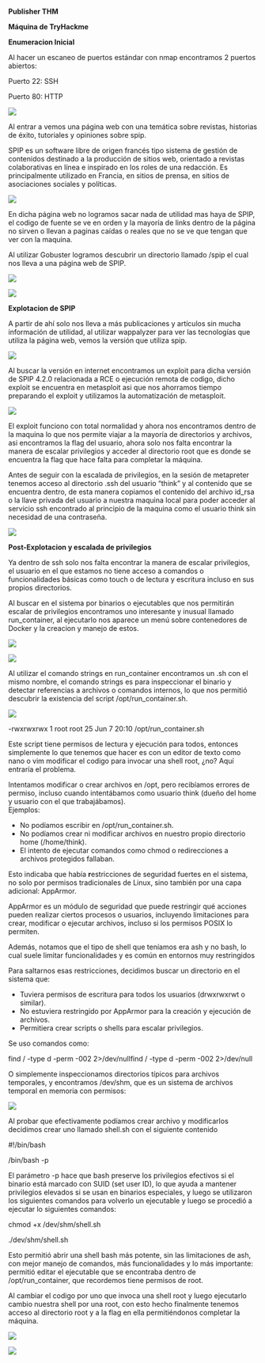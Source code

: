 **Publisher THM**

**Máquina de TryHackme**

**Enumeracion Inicial**

Al hacer un escaneo de puertos estándar con nmap encontramos 2 puertos abiertos:

Puerto 22: SSH

Puerto 80: HTTP


![](/images/Paso.001.png)

Al entrar a vemos una página web con una temática sobre revistas, historias de éxito, tutoriales y opiniones sobre spip. 

SPIP es un software libre de origen francés tipo sistema de gestión de contenidos destinado a la producción de sitios web, orientado a revistas colaborativas en línea e inspirado en los roles de una redacción. Es principalmente utilizado en Francia, en sitios de prensa, en sitios de asociaciones sociales y políticas.

![](/images/Paso.002.png)

En dicha página web no logramos sacar nada de utilidad mas haya de SPIP, el codigo de fuente se ve en orden y la mayoría de links dentro de la página no sirven o llevan a paginas caídas o reales que no se ve que tengan que ver con la maquina.

Al utilizar Gobuster logramos descubrir un directorio llamado /spip el cual nos lleva a una página web de SPIP.

![](/images/Paso.003.png)

![](/images/Paso.004.png)



**Explotacion de SPIP**

A partir de ahí solo nos lleva a más publicaciones y artículos sin mucha información de utilidad, al utilizar wappalyzer para ver las tecnologías que utiliza la página web, vemos la versión que utiliza spip.

![](/images/Paso.005.png)

Al buscar la versión en internet encontramos un exploit para dicha versión de SPIP 4.2.0 relacionada a RCE o ejecución remota de codigo, dicho exploit se encuentra en metasploit asi que nos ahorramos tiempo preparando el exploit y utilizamos la automatización de metasploit.

![](/images/Paso.006.png)

El exploit funciono con total normalidad y ahora nos encontramos dentro de la maquina lo que nos permite viajar a la mayoría de directorios y archivos, asi encontramos la flag del usuario, ahora solo nos falta encontrar la manera de escalar privilegios y acceder al directorio root que es donde se encuentra la flag que hace falta para completar la máquina.

Antes de seguir con la escalada de privilegios, en la sesión de metapreter tenemos acceso al directorio .ssh del usuario “think” y al contenido que se encuentra dentro, de esta manera copiamos el contenido del archivo id\_rsa o la llave privada del usuario a nuestra maquina local para poder acceder al servicio ssh encontrado al principio de la maquina como el usuario think sin necesidad de una contraseña. 

![](/images/Paso.007.png)


**Post-Explotacion y escalada de privilegios**

Ya dentro de ssh solo nos falta encontrar la manera de escalar privilegios, el usuario en el que estamos no tiene acceso a comandos o funcionalidades básicas como touch o de lectura y escritura incluso en sus propios directorios.

Al buscar en el sistema por binarios o ejecutables que nos permitirán escalar de privilegios encontramos uno interesante y inusual llamado run\_container, al ejecutarlo nos aparece un menú sobre contenedores de Docker y la creacion y manejo de estos.

![](/images/Paso.008.png)

![](/images/Paso.009.png)


Al utilizar el comando strings en run\_container encontramos un .sh con el mismo nombre, el comando strings es para inspeccionar el binario y detectar referencias a archivos o comandos internos, lo que nos permitió descubrir la existencia del script /opt/run\_container.sh.

![](/images/Paso.010.png)

-rwxrwxrwx 1 root root 25 Jun 7 20:10 /opt/run\_container.sh

Este script tiene permisos de lectura y ejecución para todos, entonces simplemente lo que tenemos que hacer es con un editor de texto como nano o vim modificar el codigo para invocar una shell root, ¿no? Aquí entraría el problema.

Intentamos modificar o crear archivos en /opt, pero recibíamos errores de permiso, incluso cuando intentábamos como usuario think (dueño del home y usuario con el que trabajábamos).\
Ejemplos:

- No podíamos escribir en /opt/run\_container.sh.
- No podíamos crear ni modificar archivos en nuestro propio directorio home (/home/think).
- El intento de ejecutar comandos como chmod o redirecciones a archivos protegidos fallaban.

Esto indicaba que había **r**estricciones de seguridad fuertes en el sistema, no solo por permisos tradicionales de Linux, sino también por una capa adicional: AppArmor.

AppArmor es un módulo de seguridad que puede restringir qué acciones pueden realizar ciertos procesos o usuarios, incluyendo limitaciones para crear, modificar o ejecutar archivos, incluso si los permisos POSIX lo permiten.

Además, notamos que el tipo de shell que teníamos era ash y no bash, lo cual suele limitar funcionalidades y es común en entornos muy restringidos 

Para saltarnos esas restricciones, decidimos buscar un directorio en el sistema que:

- Tuviera permisos de escritura para todos los usuarios (drwxrwxrwt o similar).
- No estuviera restringido por AppArmor para la creación y ejecución de archivos.
- Permitiera crear scripts o shells para escalar privilegios.

Se uso comandos como:

find / -type d -perm -002 2>/dev/nullfind / -type d -perm -002 2>/dev/null

O simplemente inspeccionamos directorios típicos para archivos temporales, y encontramos /dev/shm, que es un sistema de archivos temporal en memoria con permisos:

![](/images/Paso.011.png)

Al probar que efectivamente podíamos crear archivo y modificarlos decidimos crear uno llamado shell.sh con el siguiente contenido 

#!/bin/bash

/bin/bash -p

El parámetro -p hace que bash preserve los privilegios efectivos si el binario está marcado con SUID (set user ID), lo que ayuda a mantener privilegios elevados si se usan en binarios especiales, y luego se utilizaron los siguientes comandos para volverlo un ejecutable y luego se procedió a ejecutar lo siguientes comandos:

chmod +x /dev/shm/shell.sh

./dev/shm/shell.sh

Esto permitió abrir una shell bash más potente, sin las limitaciones de ash, con mejor manejo de comandos, más funcionalidades y lo más importante: permitió editar el ejecutable que se encontraba dentro de /opt/run\_container, que recordemos tiene permisos de root.

Al cambiar el codigo por uno que invoca una shell root y luego ejecutarlo cambio nuestra shell por una root, con esto hecho finalmente tenemos acceso al directorio root y a la flag en ella permitiéndonos completar la máquina.

![](/images/Paso.012.png)

![](/images/Paso.013.png)
